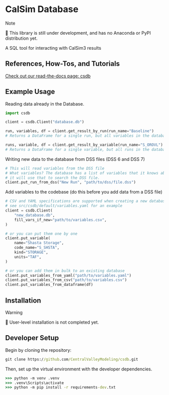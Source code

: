 # CalSim Database

> [!NOTE]  
> :construction: This library is still under development, and has no Anaconda or PyPI distribution yet.

A SQL tool for interacting with CalSim3 results

## References, How-Tos, and Tutorials

[Check out our read-the-docs page: csdb](https://centralvalleymodeling.github.io/csdb/)

## Example Usage

Reading data already in the Database.

```python
import csdb 

client = csdb.Client("database.db")

run, variables, df = client.get_result_by_run(run_name="Baseline")
# Returns a DataFrame for a single run, but all variables in the database.

runs, variable, df = client.get_result_by_variable(run_name="S_OROVL")
# Returns a DataFrame for a single variable, but all runs in the database.
```

Writing new data to the database from DSS files (DSS 6 and DSS 7)

```python
# This will read variables from the DSS file
# What variables? The database has a list of variables that it knows about, and
# it will use that to search the DSS file.
client.put_run_from_dss("New Run", "path/to/dss/file.dss")
```

Add variables to the codebase (do this before you add data from a DSS file)

```python
# CSV and YAML specifications are supported when creating a new database
# see src/csdb/default/variables.yaml for an example
client = csdb.Client(
    "new_database.db", 
    fill_vars_if_new="path/to/variables.csv",  
)

# or you can put them one by one
client.put_variable(
    name="Shasta Storage",
    code_name="S_SHSTA",
    kind="STORAGE",
    units="TAF",
)

# or you can add them in bulk to an existing database
client.put_variables_from_yaml("path/to/variables.yaml")
client.put_variables_from_csv("path/to/variables.csv")
client.put_variables_from_dataframe(df)
```

## Installation

> [!WARNING]  
> :construction: User-level installation is not completed yet.

## Developer Setup

Begin by cloning the repository:

```cmd
git clone https://github.com/CentralValleyModeling/csdb.git
```

Then, set up the virtual environment with the developer dependencies.

```cmd
>>> python -m venv .venv
>>> .venv\Scripts\activate
>>> python -m pip install -r requirements-dev.txt
```
